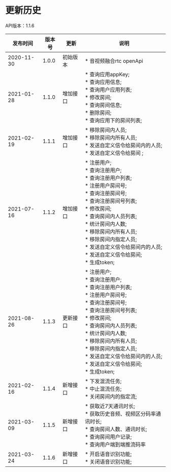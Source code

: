 # 更新历史 #
API版本：1.1.6

|发布时间|版本号|更新|说明|
|---|---|---|---|
|2020-11-30   |1.0.0   |初始版本       |* 音视频融合rtc openApi |
|2021-01-28   |1.1.0   |增加接口       |* 查询应用appKey;<br>* 查询应用信息;<br>* 查询用户应用列表;<br>* 修改房间;<br>* 查询房间信息;<br>* 删除房间;<br>* 查询应用下的房间列表;<br> |
|2021-02-19   |1.1.1   |增加接口       |* 移除房间内人员;<br>* 移除房间内所有人员;<br>* 发送自定义信令给房间内的人员;<br>* 发送自定义信令给房间 ;<br> |
|2021-07-16   |1.1.2   |增加接口       |* 注册用户;<br>* 查询注册用户;<br>* 查询注册用户列表;<br>* 注册用户房间号;<br>* 查询注册房间号;<br>* 查询注册房间号列表;<br>* 修改房间;<br>* 查询房间内人员列表;<br>* 统计房间内人数;<br>* 移除房间内所有人员;<br>* 移除房间内指定人员;<br>* 发送自定义信令给房间内的人员;<br>* 发送自定义信令给房间;<br>* 生成token;<br> |
|2021-08-26   |1.1.3   |更新接口       |* 注册用户;<br>* 查询注册用户;<br>* 查询注册用户列表;<br>* 注册用户房间号;<br>* 查询注册房间号;<br>* 查询注册房间号列表;<br>* 修改房间;<br>* 查询房间内人员列表;<br>* 统计房间内人数;<br>* 移除房间内所有人员;<br>* 移除房间内指定人员;<br>* 发送自定义信令给房间内的人员;<br>* 发送自定义信令给房间;<br>* 生成token;<br> |
|2021-02-16   |1.1.4   |新增接口       |* 下发混流任务;<br>* 中止混流任务;<br>* 关闭房间内的指定流;|
|2021-03-09   |1.1.5   |新增接口       |* 获取近7天通讯时长;<br>* 获取历史音频、视频区分码率通讯时长;<br>* 查询房间人数、通讯时长;<br>* 查询房间用户记录;<br>* 查询用户端到端推流码率|
|2021-03-24   |1.1.6   |新增接口       |* 开启语音识别功能;<br>* 关闭语音识别功能;|
